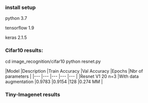 

### install setup

python 3.7

tensorflow 1.9

keras 2.1.5


### Cifar10 results:
cd image_recognition/cifar10
python resnet.py

|Model   	            |Description   	|Train Accuracy   |Val Accuracy    |Epochs   	|Nbr of parameters |
|---	                |---	          |---	        |---	      |--- |
|Resnet V1 20 n=3     |With data augmentation   |0.9783   	|0.9154   	|128   	|0.274 MM  |


### Tiny-Imagenet results

